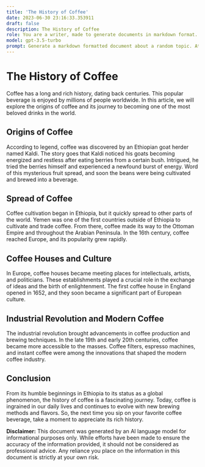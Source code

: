 ```yaml
---
title: 'The History of Coffee'
date: 2023-06-30 23:16:33.353911
draft: false
description: The History of Coffee
role: You are a writer, made to generate documents in markdown format. It is very important that all of the documents you generate are in valid markdown format.
model: gpt-3.5-turbo
prompt: Generate a markdown formatted document about a random topic. At the bottom, include a disclaimer explaining that the document was generated by you. The first line of the document should be the title. Make sure that the entire document is in proper markdown format, using a mix of various tags to make the document visually appealing.
---
```


# The History of Coffee

Coffee has a long and rich history, dating back centuries. This popular beverage is enjoyed by millions of people worldwide. In this article, we will explore the origins of coffee and its journey to becoming one of the most beloved drinks in the world.

## Origins of Coffee

According to legend, coffee was discovered by an Ethiopian goat herder named Kaldi. The story goes that Kaldi noticed his goats becoming energized and restless after eating berries from a certain bush. Intrigued, he tried the berries himself and experienced a newfound burst of energy. Word of this mysterious fruit spread, and soon the beans were being cultivated and brewed into a beverage.

## Spread of Coffee

Coffee cultivation began in Ethiopia, but it quickly spread to other parts of the world. Yemen was one of the first countries outside of Ethiopia to cultivate and trade coffee. From there, coffee made its way to the Ottoman Empire and throughout the Arabian Peninsula. In the 16th century, coffee reached Europe, and its popularity grew rapidly.

## Coffee Houses and Culture

In Europe, coffee houses became meeting places for intellectuals, artists, and politicians. These establishments played a crucial role in the exchange of ideas and the birth of enlightenment. The first coffee house in England opened in 1652, and they soon became a significant part of European culture.

## Industrial Revolution and Modern Coffee

The industrial revolution brought advancements in coffee production and brewing techniques. In the late 19th and early 20th centuries, coffee became more accessible to the masses. Coffee filters, espresso machines, and instant coffee were among the innovations that shaped the modern coffee industry.

## Conclusion

From its humble beginnings in Ethiopia to its status as a global phenomenon, the history of coffee is a fascinating journey. Today, coffee is ingrained in our daily lives and continues to evolve with new brewing methods and flavors. So, the next time you sip on your favorite coffee beverage, take a moment to appreciate its rich history.

**Disclaimer:** This document was generated by an AI language model for informational purposes only. While efforts have been made to ensure the accuracy of the information provided, it should not be considered as professional advice. Any reliance you place on the information in this document is strictly at your own risk.